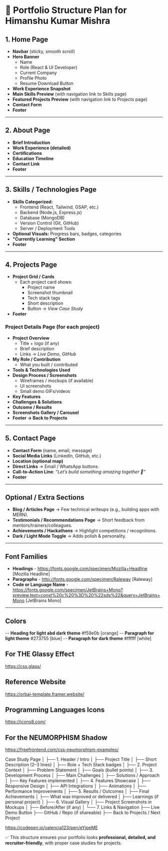 # 📂 Portfolio Structure Plan for Himanshu Kumar Mishra

## 1. Home Page

- **Navbar** (sticky, smooth scroll)
- **Hero Banner**
  - Name
  - Role (React & UI Developer)
  - Current Company
  - Profile Photo
  - Resume Download Button
- **Work Experience Snapshot**
- **Main Skills Preview** (with navigation link to Skills page)
- **Featured Projects Preview** (with navigation link to Projects page)
- **Contact Form**
- **Footer**

---

## 2. About Page

- **Brief Introduction**
- **Work Experience (detailed)**
- **Certifications**
- **Education Timeline**
- **Contact Link**
- **Footer**

---

## 3. Skills / Technologies Page

- **Skills Categorized:**
  - Frontend (React, Tailwind, GSAP, etc.)
  - Backend (Node.js, Express.js)
  - Database (MongoDB)
  - Version Control (Git, GitHub)
  - Server / Deployment Tools
- **Optional Visuals:** Progress bars, badges, categories
- **"Currently Learning" Section**
- **Footer**

---

## 4. Projects Page

- **Project Grid / Cards**
  - Each project card shows:
    - Project name
    - Screenshot thumbnail
    - Tech stack tags
    - Short description
    - Button → _View Case Study_
- **Footer**

### Project Details Page (for each project)

- **Project Overview**
  - Title + logo (if any)
  - Brief description
  - Links → _Live Demo_, _GitHub_
- **My Role / Contribution**
  - What you built / contributed
- **Tools & Technologies Used**
- **Design Process / Screenshots**
  - Wireframes / mockups (if available)
  - UI screenshots
  - Small demo GIFs/videos
- **Key Features**
- **Challenges & Solutions**
- **Outcome / Results**
- **Screenshots Gallery / Carousel**
- **Footer → Back to Projects**

---

## 5. Contact Page

- **Contact Form** (name, email, message)
- **Social Media Links** (LinkedIn, GitHub, etc.)
- **Location (optional map)**
- **Direct Links** → Email / WhatsApp buttons
- **Call-to-Action Line**: _“Let’s build something amazing together 🚀”_
- **Footer**

---

## Optional / Extra Sections

- **Blog / Articles Page** → Few technical writeups (e.g., building apps with MERN).
- **Testimonials / Recommendations Page** → Short feedback from mentors/trainers/colleagues.
- **Achievements / Hackathons** → Highlight competitions / recognitions.
- **Dark / Light Mode Toggle** → Adds polish & personality.

---

## Font Families

- **Headings** - https://fonts.google.com/specimen/Mozilla+Headline [Mozilla Headline]
- **Paragraphs** - http://fonts.google.com/specimen/Raleway [Raleway]
- **Code or Language Name** - https://fonts.google.com/specimen/JetBrains+Mono?preview.text=const%20c%20%3D%20%22sds%22&query=JetBrains+Mono [JetBrains Mono]

---

## Colors

-- **Heading for light abd dark theme** #f59e0b [orange]
-- **Paragraph for light theme** #273755 [blue]
-- **Paragraph for dark theme** #ffffff [white]

## For THE Glassy Effect

https://css.glass/

## Reference Website

https://orbai-template.framer.website/

## Programming Languages Icons

https://icons8.com/

## For the NEUMORPHISM Shadow

https://freefrontend.com/css-neumorphism-examples/

Case Study Page
│
├── 1. Header / Intro
│ ├── Project Title
│ ├── Short Description (2–3 lines)
│ ├── Role + Tech Stack badges
│
├── 2. Project Context
│ ├── Problem Statement
│ ├── Goals (bullet points)
│
├── 3. Development Process
│ ├── Main Challenges
│ ├── Solutions / Approach
│ ├── Key Features implemented
│
├── 4. Features Showcase
│ ├── Responsive Design
│ ├── API Integrations
│ ├── Animations
│ ├── Performance Improvements
│
├── 5. Results / Outcomes
│ ├── Final Achievements
│ ├── What was improved or delivered
│ ├── Learnings (if personal project)
│
├── 6. Visual Gallery
│ ├── Project Screenshots in Mockups
│ ├── Before/After (if any)
│
└── 7. Links & Navigation
├── Live Demo Button
├── GitHub / Repo (if shareable)
├── Back to Projects / Next Project

https://codepen.io/valencia123/pen/eYjpeME

✅ This structure ensures your portfolio looks **professional, detailed, and recruiter-friendly**, with proper case studies for projects.

<!-- useLayoutEffect(() => {
const items = gsap.utils.toArray(listRef.current.querySelectorAll("li"));

    gsap.set(items, { opacity: 0.2 });

    const tl = gsap.timeline({
      scrollTrigger: {
        trigger: mainRef.current,
        start: "top top",
        end: `+=${words.length * window.innerHeight * 0.6}`,
        scrub: true,
        pin: true,
      },
    });
    items.forEach((item) => {
      tl.to(item, { opacity: 1, duration: 0.5 }).to(
        item,
        { opacity: 0.2, duration: 0.5 },
        "+=0.2"
      );
    });

    tl.to(items[items.length - 1], { opacity: 1, duration: 0.5 });

    gsap.to(document.documentElement, {
      "--hue": 360,
      ease: "none",
      scrollTrigger: {
        trigger: mainRef.current,
        start: "top top",
        end: `+=${words.length * window.innerHeight * 0.6}`,
        scrub: true,
      },
    });

    return () => ScrollTrigger.getAll().forEach((st) => st.kill());

}, []);



gsap.registerPlugin(Observer);

const scrollingText = gsap.utils.toArray('.rail h4');

const tl = horizontalLoop(scrollingText, {
repeat: -1,
paddingRight: 30,
});

Observer.create({
onChangeY(self) {
let factor = 2.5;
if (self.deltaY < 0) {
factor _= -1;
}
gsap.timeline({
defaults: {
ease: "none",
}
})
.to(tl, { timeScale: factor _ 2.5, duration: 0.2, overwrite: true, })
.to(tl, { timeScale: factor / 2.5, duration: 1 }, "+=0.3");
}
});

function horizontalLoop(items, config) {
items = gsap.utils.toArray(items);
config = config || {};
let tl = gsap.timeline({repeat: config.repeat, paused: config.paused, defaults: {ease: "none"}, onReverseComplete: () => tl.totalTime(tl.rawTime() + tl.duration() _ 100)}),
length = items.length,
startX = items[0].offsetLeft,
times = [],
widths = [],
xPercents = [],
curIndex = 0,
pixelsPerSecond = (config.speed || 1) _ 100,
snap = config.snap === false ? v => v : gsap.utils.snap(config.snap || 1), // some browsers shift by a pixel to accommodate flex layouts, so for example if width is 20% the first element's width might be 242px, and the next 243px, alternating back and forth. So we snap to 5 percentage points to make things look more natural
totalWidth, curX, distanceToStart, distanceToLoop, item, i;
gsap.set(items, { // convert "x" to "xPercent" to make things responsive, and populate the widths/xPercents Arrays to make lookups faster.
xPercent: (i, el) => {
let w = widths[i] = parseFloat(gsap.getProperty(el, "width", "px"));
xPercents[i] = snap(parseFloat(gsap.getProperty(el, "x", "px")) / w _ 100 + gsap.getProperty(el, "xPercent"));
return xPercents[i];
}
});
gsap.set(items, {x: 0});
totalWidth = items[length-1].offsetLeft + xPercents[length-1] / 100 _ widths[length-1] - startX + items[length-1].offsetWidth _ gsap.getProperty(items[length-1], "scaleX") + (parseFloat(config.paddingRight) || 0);
for (i = 0; i < length; i++) {
item = items[i];
curX = xPercents[i] / 100 _ widths[i];
distanceToStart = item.offsetLeft + curX - startX;
distanceToLoop = distanceToStart + widths[i] _ gsap.getProperty(item, "scaleX");
tl.to(item, {xPercent: snap((curX - distanceToLoop) / widths[i] _ 100), duration: distanceToLoop / pixelsPerSecond}, 0)
.fromTo(item, {xPercent: snap((curX - distanceToLoop + totalWidth) / widths[i] _ 100)}, {xPercent: xPercents[i], duration: (curX - distanceToLoop + totalWidth - curX) / pixelsPerSecond, immediateRender: false}, distanceToLoop / pixelsPerSecond)
.add("label" + i, distanceToStart / pixelsPerSecond);
times[i] = distanceToStart / pixelsPerSecond;
}
function toIndex(index, vars) {
vars = vars || {};
(Math.abs(index - curIndex) > length / 2) && (index += index > curIndex ? -length : length); // always go in the shortest direction
let newIndex = gsap.utils.wrap(0, length, index),
time = times[newIndex];
if (time > tl.time() !== index > curIndex) { // if we're wrapping the timeline's playhead, make the proper adjustments
vars.modifiers = {time: gsap.utils.wrap(0, tl.duration())};
time += tl.duration() _ (index > curIndex ? 1 : -1);
}
curIndex = newIndex;
vars.overwrite = true;
return tl.tweenTo(time, vars);
}
tl.next = vars => toIndex(curIndex+1, vars);
tl.previous = vars => toIndex(curIndex-1, vars);
tl.current = () => curIndex;
tl.toIndex = (index, vars) => toIndex(index, vars);
tl.times = times;
tl.progress(1, true).progress(0, true); // pre-render for performance
if (config.reversed) {
tl.vars.onReverseComplete();
tl.reverse();
}
return tl;
} -->

